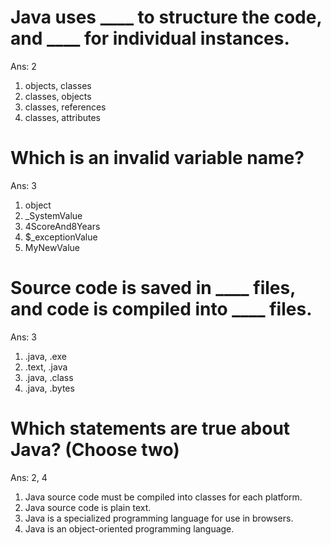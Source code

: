 # Java uses ____ to structure the code, and ____ for individual instances.
Ans: 2
1. objects, classes
2. classes, objects
3. classes, references
4. classes, attributes


# Which is an invalid variable name?
Ans: 3
1. object
2. _SystemValue
3. 4ScoreAnd8Years
4. $_exceptionValue
5. MyNewValue



# Source code is saved in ____ files, and code is compiled into ____ files.
Ans: 3
1. .java, .exe
2. .text, .java
3. .java, .class
4. .java, .bytes



# Which statements are true about Java? (Choose two)
Ans:  2, 4
1. Java source code must be compiled into classes for each platform.
2. Java source code is plain text.
3. Java is a specialized programming language for use in browsers.
4. Java is an object-oriented programming language.

